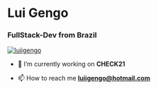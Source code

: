 <h1>Lui Gengo</h1>
<h3 align="left">FullStack-Dev from Brazil</h3>

<p align="left"> <a href="https://github.com/ryo-ma/github-profile-trophy"><img src="https://github-profile-trophy.vercel.app/?username=luiigengo" alt="luiigengo" /></a> </p>

- 🔭 I’m currently working on **CHECK21**

- 📫 How to reach me **luiigengo@hotmail.com**
